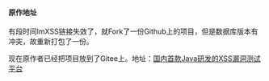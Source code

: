 #### 原作地址

有段时间ImXSS链接失效了，就Fork了一份Github上的项目，但是数据库版本有冲突，故重新打包了一份。

现在原作者已经把项目放到了Gitee上。地址：[国内首款Java研发的XSS漏洞测试平台](https://gitee.com/coodyer/imxss)
